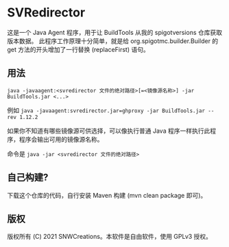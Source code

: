 # SVRedirector

这是一个 Java Agent 程序，用于让 BuildTools 从我的 spigotversions 仓库获取版本数据。
此程序工作原理十分简单，就是给 org.spigotmc.builder.Builder 的 get 方法的开头增加了一行替换 (replaceFirst) 语句。

## 用法

`java -javaagent:<svredirector 文件的绝对路径>[=<镜像源名称>] -jar BuildTools.jar <...>`

例如 `java -javaagent:svredirector.jar=ghproxy -jar BuildTools.jar --rev 1.12.2`

如果你不知道有哪些镜像源可供选择，可以像执行普通 Java 程序一样执行此程序，程序会输出可用的镜像源名称。

命令是 `java -jar <svredirector 文件的绝对路径>`

## 自己构建?
下载这个仓库的代码，自行安装 Maven 构建 (mvn clean package 即可)。

## 版权
版权所有 (C) 2021 SNWCreations。本软件是自由软件，使用 GPLv3 授权。
